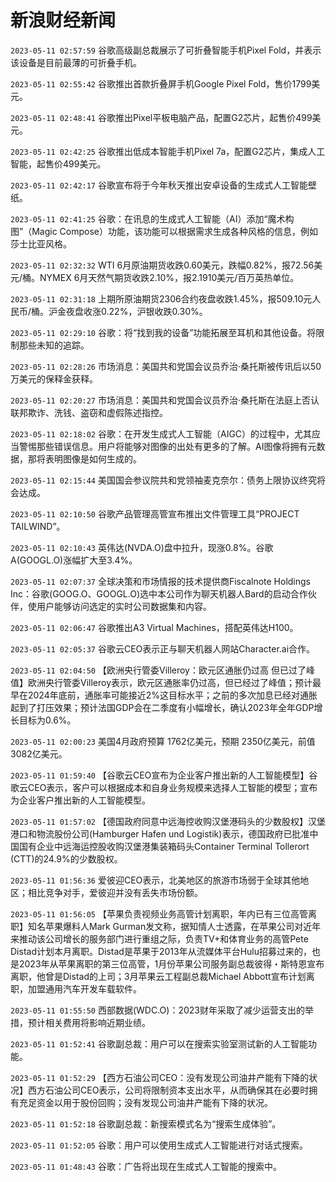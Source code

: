 # 新浪财经新闻
`2023-05-11 02:57:59` 谷歌高级副总裁展示了可折叠智能手机Pixel Fold，并表示该设备是目前最薄的可折叠手机。

`2023-05-11 02:55:42` 谷歌推出首款折叠屏手机Google Pixel Fold，售价1799美元。

`2023-05-11 02:48:41` 谷歌推出Pixel平板电脑产品，配置G2芯片，起售价499美元。

`2023-05-11 02:42:25` 谷歌推出低成本智能手机Pixel 7a，配置G2芯片，集成人工智能，起售价499美元。

`2023-05-11 02:42:17` 谷歌宣布将于今年秋天推出安卓设备的生成式人工智能壁纸。

`2023-05-11 02:41:25` 谷歌：在讯息的生成式人工智能（AI）添加“魔术构图”（Magic Compose）功能，该功能可以根据需求生成各种风格的信息，例如莎士比亚风格。

`2023-05-11 02:32:32` WTI 6月原油期货收跌0.60美元，跌幅0.82%，报72.56美元/桶。NYMEX 6月天然气期货收跌2.10%，报2.1910美元/百万英热单位。

`2023-05-11 02:31:18` 上期所原油期货2306合约夜盘收跌1.45%，报509.10元人民币/桶。沪金夜盘收涨0.22%，沪银收跌0.30%。

`2023-05-11 02:29:10` 谷歌：将“找到我的设备”功能拓展至耳机和其他设备。将限制那些未知的追踪。

`2023-05-11 02:28:26` 市场消息：美国共和党国会议员乔治·桑托斯被传讯后以50万美元的保释金获释。

`2023-05-11 02:20:27` 市场消息：美国共和党国会议员乔治·桑托斯在法庭上否认联邦欺诈、洗钱、盗窃和虚假陈述指控。

`2023-05-11 02:18:02` 谷歌：在开发生成式人工智能（AIGC）的过程中，尤其应当警惕那些错误信息。用户将能够对图像的出处有更多的了解。AI图像将拥有元数据，那将表明图像是如何生成的。

`2023-05-11 02:15:44` 美国国会参议院共和党领袖麦克奈尔：债务上限协议终究将会达成。

`2023-05-11 02:10:50` 谷歌产品管理高管宣布推出文件管理工具“PROJECT TAILWIND”。

`2023-05-11 02:10:43` 英伟达(NVDA.O)盘中拉升，现涨0.8%。谷歌A(GOOGL.O)涨幅扩大至3.4%。

`2023-05-11 02:07:37` 全球决策和市场情报的技术提供商Fiscalnote Holdings Inc：谷歌(GOOG.O、GOOGL.O)选中本公司作为聊天机器人Bard的启动合作伙伴，使用户能够访问选定的实时公司数据集和内容。

`2023-05-11 02:06:47` 谷歌推出A3 Virtual Machines，搭配英伟达H100。

`2023-05-11 02:05:37` 谷歌云CEO表示正与聊天机器人网站Character.ai合作。

`2023-05-11 02:04:50` 【欧洲央行管委Villeroy：欧元区通胀仍过高 但已过了峰值】欧洲央行管委Villeroy表示，欧元区通胀率仍过高，但已经过了峰值；预计最早在2024年底前，通胀率可能接近2%这目标水平；之前的多次加息已经对通胀起到了打压效果；预计法国GDP会在二季度有小幅增长，确认2023年全年GDP增长目标为0.6%。

`2023-05-11 02:00:23` 美国4月政府预算 1762亿美元，预期 2350亿美元，前值 3082亿美元。

`2023-05-11 01:59:40` 【谷歌云CEO宣布为企业客户推出新的人工智能模型】谷歌云CEO表示，客户可以根据成本和自身业务规模来选择人工智能的模型；宣布为企业客户推出新的人工智能模型。

`2023-05-11 01:57:02` 【德国政府同意中远海控收购汉堡港码头的少数股权】汉堡港口和物流股份公司(Hamburger Hafen und Logistik)表示，德国政府已批准中国国有企业中远海运控股收购汉堡港集装箱码头Container Terminal Tollerort (CTT)的24.9%的少数股权。

`2023-05-11 01:56:36` 爱彼迎CEO表示，北美地区的旅游市场弱于全球其他地区；相比竞争对手，爱彼迎并没有丢失市场份额。

`2023-05-11 01:56:05` 【苹果负责视频业务高管计划离职，年内已有三位高管离职】知名苹果爆料人Mark Gurman发文称，据知情人士透露，在苹果公司对近年来推动该公司增长的服务部门进行重组之际，负责TV+和体育业务的高管Pete Distad计划本月离职。Distad是苹果于2013年从流媒体平台Hulu招募过来的，也是2023年从苹果离职的第三位高管，1月份苹果公司服务副总裁彼得・斯特恩宣布离职，他曾是Distad的上司；3月苹果云工程副总裁Michael Abbott宣布计划离职，加盟通用汽车开发车载软件。

`2023-05-11 01:55:50` 西部数据(WDC.O)：2023财年采取了减少运营支出的举措，预计相关费用将影响近期业绩。

`2023-05-11 01:52:41` 谷歌副总裁：用户可以在搜索实验室测试新的人工智能功能。

`2023-05-11 01:52:29` 【西方石油公司CEO：没有发现公司油井产能有下降的状况】西方石油公司CEO表示，公司将限制资本支出水平，从而确保其在必要时拥有充足资金以用于股份回购；没有发现公司油井产能有下降的状况。

`2023-05-11 01:52:18` 谷歌副总裁：新搜索模式名为“搜索生成体验”。

`2023-05-11 01:52:05` 谷歌：用户可以使用生成式人工智能进行对话式搜索。

`2023-05-11 01:48:43` 谷歌：广告将出现在生成式人工智能的搜索中。


